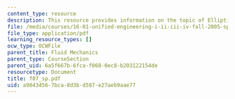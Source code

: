 ```yaml
---
content_type: resource
description: This resource provides information on the topic of Elliptical Lift Distribution.
file: /media/courses/16-01-unified-engineering-i-ii-iii-iv-fall-2005-spring-2006/a98434567bca8d3bd587e27aeb9aae77_f07_sp.pdf
file_type: application/pdf
learning_resource_types: []
ocw_type: OCWFile
parent_title: Fluid Mechanics
parent_type: CourseSection
parent_uid: 6a5f667b-6fca-f068-0ec8-b203122154de
resourcetype: Document
title: f07_sp.pdf
uid: a9843456-7bca-8d3b-d587-e27aeb9aae77
---
```

